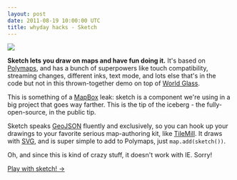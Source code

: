 ```yaml
---
layout: post
date: 2011-08-19 10:00:00 UTC
title: whyday hacks - Sketch
---
```


<img src='http://farm7.static.flickr.com/6075/6058181994_c66dac5775_z.jpg' />

**Sketch lets you draw on maps and have fun doing it.** It's based on [Polymaps](http://polymaps.org), and has a bunch of
superpowers like touch compatibility, streaming changes, different inks,
text mode, and lots else that's in the code but not in this thrown-together
demo on top of [World Glass](http://mapbox.com/#/tileset/world-glass).

This is something of a [MapBox](http://mapbox.com) leak: sketch is a component
we're using in a big project that goes way farther. This is the tip of the
iceberg - the fully-open-source, in the public tip.

Sketch speaks [GeoJSON](http://geojson.org/) fluently and exclusively, so
you can hook up your drawings to your favorite serious map-authoring kit,
like [TileMill](http://tilemill.com/pages/index.html). It draws with
[SVG](http://www.w3.org/TR/SVG/painting.html), and is super simple to
add to Polymaps, just `map.add(sketch())`.

Oh, and since this is kind of crazy stuff, it doesn't work with IE. Sorry!

<div class='link-block'>
  <a href='http://mapbox.github.com/sketch'>Play with sketch! →</a>
</div>